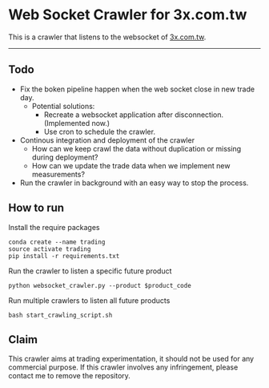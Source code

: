 # Web Socket Crawler for 3x.com.tw

This is a crawler that listens to the websocket of [3x.com.tw](3x.com.tw).

---

## Todo

- Fix the boken pipeline happen when the web socket close in new trade day.
  - Potential solutions:
    - Recreate a websocket application after disconnection. (Implemented now.)
    - Use cron to schedule the crawler. 
- Continous integration and deployment of the crawler
  - How can we keep crawl the data without duplication or missing during deployment?
  - How can we update the trade data when we implement new measurements?
- Run the crawler in background with an easy way to stop the process.


## How to run

Install the require packages

```terminal
conda create --name trading
source activate trading
pip install -r requirements.txt
```

Run the crawler to listen a specific future product

```terminal
python websocket_crawler.py --product $product_code
```

Run multiple crawlers to listen all future products

```terminal
bash start_crawling_script.sh
```

## Claim

This crawler aims at trading experimentation, it should not be used for any commercial purpose. If this crawler involves any infringement, please contact me to remove the repository.